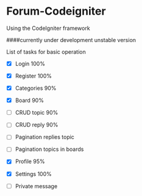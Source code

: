 # Forum-Codeigniter
Using the CodeIgniter framework

####currently under development unstable version

List of tasks for basic operation
- [x] Login 100%
- [x] Register 100%
- [x] Categories 90%
- [x] Board 90%
- [ ] CRUD topic 90%
- [ ] CRUD reply 90%
- [ ] Pagination replies topic
- [ ] Pagination topics in boards
- [x] Profile 95%
- [x] Settings 100%
- [ ] Private message


